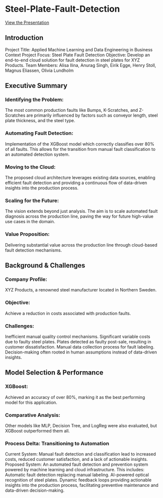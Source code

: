 # Steel-Plate-Fault-Detection

[View the Presentation](https://github.com/Anurag-Singh-creator/Steel-Plate-Fault-Detection/blob/main/Steel%20Plate%20Fault%20Detection%20Highlights.pdf)

## Introduction
Project Title: Applied Machine Learning and Data Engineering in Business Context
Project Focus: Steel Plate Fault Detection
Objective: Develop an end-to-end cloud solution for fault detection in steel plates for XYZ Products.
Team Members: Alisa Ilina, Anurag Singh, Eirik Egge, Henry Stoll, Magnus Eliassen, Olivia Lundholm

## Executive Summary

### Identifying the Problem:
The most common production faults like Bumps, K-Scratches, and Z-Scratches are primarily influenced by factors such as conveyor length, steel plate thickness, and the steel type.
### Automating Fault Detection:
Implementation of the XGBoost model which correctly classifies over 80% of all faults. This allows for the transition from manual fault classification to an automated detection system.
### Moving to the Cloud:
The proposed cloud architecture leverages existing data sources, enabling efficient fault detection and providing a continuous flow of data-driven insights into the production process.
### Scaling for the Future:
The vision extends beyond just analysis. The aim is to scale automated fault diagnosis across the production line, paving the way for future high-value use cases in the domain.
### Value Proposition:
Delivering substantial value across the production line through cloud-based fault detection mechanisms.

## Background & Challenges

### Company Profile: 
XYZ Products, a renowned steel manufacturer located in Northern Sweden.
### Objective: 
Achieve a reduction in costs associated with production faults.
### Challenges:
Inefficient manual quality control mechanisms.
Significant variable costs due to faulty steel plates.
Plates detected as faulty post-sale, resulting in customer dissatisfaction.
Manual data collection process for fault labeling.
Decision-making often rooted in human assumptions instead of data-driven insights.

## Model Selection & Performance

### XGBoost: 
Achieved an accuracy of over 80%, marking it as the best performing model for this application.
### Comparative Analysis: 
Other models like MLP, Decision Tree, and LogReg were also evaluated, but XGBoost outperformed them all.

### Process Delta: Transitioning to Automation

Current System: Manual fault detection and classification lead to increased costs, reduced customer satisfaction, and a lack of actionable insights.
Proposed System: An automated fault detection and prevention system powered by machine learning and cloud infrastructure. This includes:
Automatic fault detection replacing manual labeling.
AI-powered optical recognition of steel plates.
Dynamic feedback loops providing actionable insights into the production process, facilitating preventive maintenance and data-driven decision-making.
